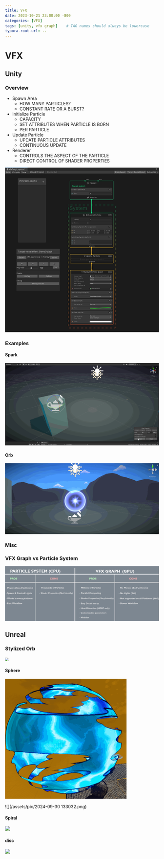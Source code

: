 ```yaml
---
title: VFX
date: 2023-10-21 23:00:00 -800
categories: [VFX]
tags: [unity, vfx graph]    # TAG names should always be lowercase
typora-root-url: ..
---
```


# VFX

## Unity
### Overview

- Spawn Area
  - HOW MANY PARTICLES?
  - CONSTANT RATE OR A BURST?
- Initialize Particle
  - CAPACITY
  - SET ATTRIBUTES WHEN PARTICLE IS BORN
  - PER PARTICLE
- Update Particle
  - UPDATE PARTICLE ATTRIBUTES
  - CONTINUOUS UPDATE
- Renderer
  - CONTROLS THE ASPECT OF THE PARTICLE
  - DIRECT CONTROL OF SHADER PROPERTIES

![](/assets/pic/192250.png)

### Examples

#### Spark

![](/assets/pic/spark.gif)

#### Orb

![](/assets/pic/Orb.gif)

### Misc

### VFX Graph vs Particle System

![](/assets/pic/182030.png)

## Unreal

### Stylized Orb

<img src="/assets/pic/ball_vfx.gif" style="zoom: 67%;" />

#### Sphere

<img src="/assets/pic/Sphere.gif" style="zoom:50%;" />

![](/assets/pic/2024-09-30 133032.png)

#### Spiral

![](/assets/pic/spiral.gif)

#### disc

![](/assets/pic/disc.gif)
